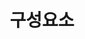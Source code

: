 ---
layout: default
title: 구성요소
nav_order: 6
permalink: /docs/assemblies/components
has_children: true
parent: 조립품
---
